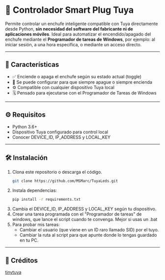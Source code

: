 # 🔌 Controlador Smart Plug Tuya

Permite controlar un enchufe inteligente compatible con Tuya directamente desde Python, **sin necesidad del software del fabricante ni de aplicaciones móviles**.
Ideal para automatizar el encendido/apagado del enchufe mediante el **Programador de tareas de Windows**, por ejemplo: al iniciar sesión, a una hora específica, o mediante un acceso directo.

---

## 🧩 Características

- ✅ Enciende o apaga el enchufe según su estado actual (toggle)
- 🔄 Se puede configurar para que siempre apague o siempre encienda
- ⚙️ Compatible con cualquier dispositivo Tuya local
- 🗓️ Pensado para ejecutarse con el Programador de Tareas de Windows

---

## ⚙️ Requisitos

- Python 3.6+
- Dispositivo Tuya configurado para control local
- Conocer DEVICE_ID, IP_ADDRESS y LOCAL_KEY

---

## 🛠 Instalación

1. Clona este repositorio o descarga el código.
   ```bash
   git clone https://github.com/MSMarc/TuyaLeds.git
2. Instala dependencias:
   ```bash
   pip install -r requirements.txt
3. Cambia el DEVICE_ID, IP_ADDRESS y LOCAL_KEY según tu dispositivo.
4. Crear una tarea programada con el "Programador de tareas" de windows, que lance el script cuando te convenga. Mejor si usas un .bat
5. Para probar mis tareas:
   - Cambiar el usuario (que viene en un ID raro llamado SID) por el tuyo.
   - Cambiar la ruta al script para que apunte donde lo tengas guardado en tu PC.

---

## 🧾 Créditos

[tinytuya](https://github.com/jasonacox/tinytuya)
